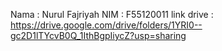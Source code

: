 Nama : Nurul Fajriyah
NIM : F55120011
link drive : https://drive.google.com/drive/folders/1YRI0--gc2D1lTYcvB0Q_1IthBgpIiycZ?usp=sharing
